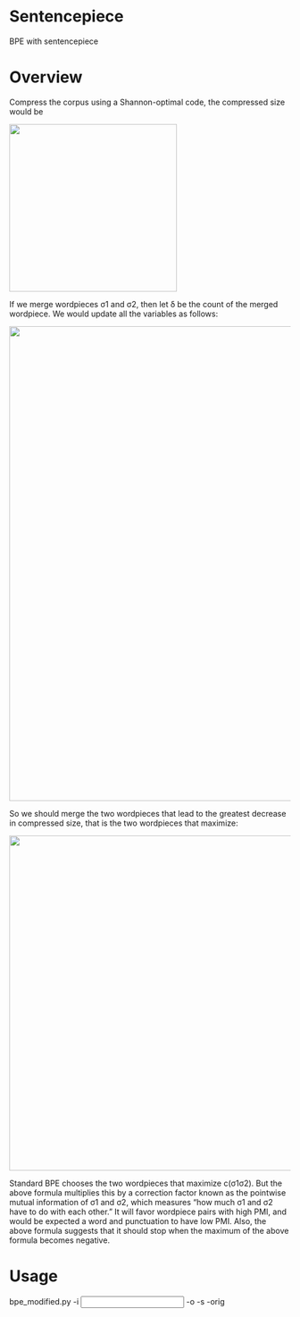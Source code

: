 # Sentencepiece
BPE with sentencepiece

# Overview

Compress the corpus using a Shannon-optimal code, the compressed size would be

<img src="https://i.imgur.com/NNjAzjF.jpg" width="300">

If we merge wordpieces σ1 and σ2, then let δ be the count of the merged wordpiece. 
We would update all the variables as follows:

<img src="https://i.imgur.com/6LywEBh.jpg" width="850">

So we should merge the two wordpieces that lead to the greatest decrease in compressed size, 
that is the two wordpieces that maximize:

<img src="https://i.imgur.com/q1dLh5J.jpg" width="600">

Standard BPE chooses the two wordpieces that maximize c(σ1σ2). But the above formula multiplies this by a correction factor known as the pointwise mutual information of σ1 and σ2, which measures “how much σ1 and σ2 have to do with each other.” It will favor wordpiece pairs with high PMI, and would be expected a word and punctuation to have low PMI.
Also, the above formula suggests that it should stop when the maximum of the above formula becomes negative.

# Usage
bpe_modified.py -i <input> -o <output> -s <number of operations> -orig<turn on original BPE by from subword_nmt>
